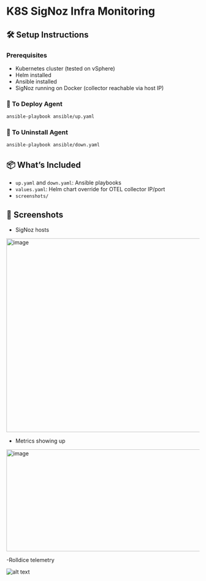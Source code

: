 # K8S SigNoz Infra Monitoring


## 🛠 Setup Instructions

### Prerequisites

- Kubernetes cluster (tested on vSphere)
- Helm installed
- Ansible installed
- SigNoz running on Docker (collector reachable via host IP)

### 🔼 To Deploy Agent

```bash
ansible-playbook ansible/up.yaml
```

### 🔽 To Uninstall Agent

```bash
ansible-playbook ansible/down.yaml
```

## 📦 What’s Included

- `up.yaml` and `down.yaml`: Ansible playbooks
- `values.yaml`: Helm chart override for OTEL collector IP/port
- `screenshots/`


## 📸 Screenshots

- SigNoz hosts

<img width="950" height="506" alt="image" src="https://github.com/user-attachments/assets/15398468-d7b3-4718-ba71-2ac4ff3f2a40" />


- Metrics showing up

<img width="677" height="266" alt="image" src="https://github.com/user-attachments/assets/f04f0f3c-d259-4e2e-9d68-878bd8056b69" />

-Rolldice telemetry

![alt text](image-2.png)


